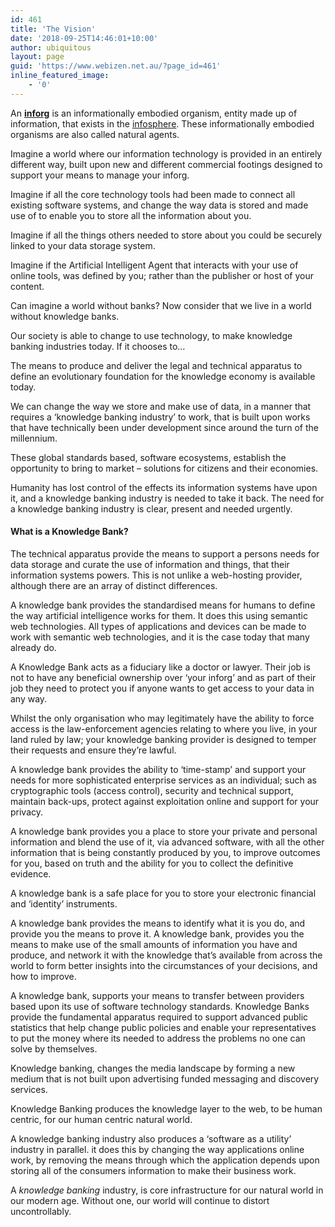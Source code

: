 ```yaml
---
id: 461
title: 'The Vision'
date: '2018-09-25T14:46:01+10:00'
author: ubiquitous
layout: page
guid: 'https://www.webizen.net.au/?page_id=461'
inline_featured_image:
    - '0'
---
```


An [**inforg**](https://en.wikipedia.org/wiki/Inforg) is an informationally embodied organism, entity made up of information, that exists in the [infosphere](https://en.wikipedia.org/wiki/Infosphere). These informationally embodied organisms are also called natural agents.

Imagine a world where our information technology is provided in an entirely different way, built upon new and different commercial footings designed to support your means to manage your inforg.

Imagine if all the core technology tools had been made to connect all existing software systems, and change the way data is stored and made use of to enable you to store all the information about you. 

Imagine if all the things others needed to store about you could be securely linked to your data storage system.

Imagine if the Artificial Intelligent Agent that interacts with your use of online tools, was defined by you; rather than the publisher or host of your content.

Can imagine a world without banks? Now consider that we live in a world without knowledge banks.

Our society is able to change to use technology, to make knowledge banking industries today. If it chooses to…

The means to produce and deliver the legal and technical apparatus to define an evolutionary foundation for the knowledge economy is available today.

We can change the way we store and make use of data, in a manner that requires a ‘knowledge banking industry’ to work, that is built upon works that have technically been under development since around the turn of the millennium.

These global standards based, software ecosystems, establish the opportunity to bring to market – solutions for citizens and their economies.

Humanity has lost control of the effects its information systems have upon it, and a knowledge banking industry is needed to take it back. The need for a knowledge banking industry is clear, present and needed urgently. 

#### What is a Knowledge Bank?

The technical apparatus provide the means to support a persons needs for data storage and curate the use of information and things, that their information systems powers. This is not unlike a web-hosting provider, although there are an array of distinct differences.

A knowledge bank provides the standardised means for humans to define the way artificial intelligence works for them. It does this using semantic web technologies. All types of applications and devices can be made to work with semantic web technologies, and it is the case today that many already do.

A Knowledge Bank acts as a fiduciary like a doctor or lawyer. Their job is not to have any beneficial ownership over ‘your inforg’ and as part of their job they need to protect you if anyone wants to get access to your data in any way.

Whilst the only organisation who may legitimately have the ability to force access is the law-enforcement agencies relating to where you live, in your land ruled by law; your knowledge banking provider is designed to temper their requests and ensure they’re lawful.

A knowledge bank provides the ability to ‘time-stamp’ and support your needs for more sophisticated enterprise services as an individual; such as cryptographic tools (access control), security and technical support, maintain back-ups, protect against exploitation online and support for your privacy.

A knowledge bank provides you a place to store your private and personal information and blend the use of it, via advanced software, with all the other information that is being constantly produced by you, to improve outcomes for you, based on truth and the ability for you to collect the definitive evidence.

A knowledge bank is a safe place for you to store your electronic financial and ‘identity’ instruments.

A knowledge bank provides the means to identify what it is you do, and provide you the means to prove it. A knowledge bank, provides you the means to make use of the small amounts of information you have and produce, and network it with the knowledge that’s available from across the world to form better insights into the circumstances of your decisions, and how to improve.

A knowledge bank, supports your means to transfer between providers based upon its use of software technology standards. Knowledge Banks provide the fundamental apparatus required to support advanced public statistics that help change public policies and enable your representatives to put the money where its needed to address the problems no one can solve by themselves.

Knowledge banking, changes the media landscape by forming a new medium that is not built upon advertising funded messaging and discovery services.

Knowledge Banking produces the knowledge layer to the web, to be human centric, for our human centric natural world.

A knowledge banking industry also produces a ‘software as a utility’ industry in parallel. it does this by changing the way applications online work, by removing the means through which the application depends upon storing all of the consumers information to make their business work.

A *knowledge banking* industry, is core infrastructure for our natural world in our modern age. Without one, our world will continue to distort uncontrollably.

